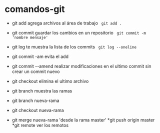 # comandos-git
 * git add agrega archivos al área de trabajo
`` git add .``

* git commit guardar los cambios en un repositorio
`` git commit -m 'nombre mensaje'``
* git log te muestra la lista de los commits
`` git log --oneline``
* git commit -am evita el add
* git commit --amend realizar modificaciones en el ultimo commit sin crear un commit nuevo
* git checkout elimina el ultimo archivo
* git branch muestra las ramas
* git branch nueva-rama
* git checkout nueva-rama
* git merge nueva-rama 'desde la rama master'
*git push origin master
*git remote ver los remotos
